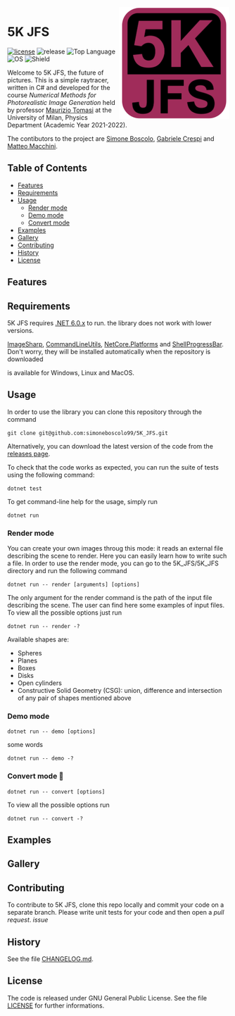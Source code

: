 <img align="right" width="250" src="https://github.com/simoneboscolo99/5K_JFS/blob/master/FinalLogo.png"/>

# 5K JFS

[![license](https://img.shields.io/github/license/simoneboscolo99/5K_JFS?color=red)](./LICENSE)
![release](https://img.shields.io/github/v/release/simoneboscolo99/5K_JFS?color=brightgreen)
![Top Language](https://img.shields.io/github/languages/top/simoneboscolo99/5K_JFS)
![OS](https://img.shields.io/badge/OS-Linux%20%7C%20MacOS%20%7C%20Windows-yellow)
![Shield](https://img.shields.io/badge/build-passing-brightgreen.svg)


Welcome to 5K JFS, the future of pictures. This is a simple raytracer, written in C# and developed for the course _Numerical Methods for Photorealistic Image Generation_ held by professor [Maurizio Tomasi][1] at the University of Milan, Physics Department (Academic Year 2021-2022).

The contibutors to the project are [Simone Boscolo][2], [Gabriele Crespi][3] and [Matteo Macchini][4].

## Table of Contents

- [Features](#features)
- [Requirements](#requirements)
- [Usage](#usage)
    - [Render mode](#render-mode)
    - [Demo mode](#demo-mode)
    - [Convert mode](#convert-mode)
- [Examples](#examples)
- [Gallery](#gallery)
- [Contributing](#contributing)
- [History](#history)
- [License](#license)

## Features

## Requirements

5K JFS requires [.NET 6.0.x](https://dotnet.microsoft.com/en-us/download/dotnet/6.0) to run. the library does not work with lower versions.

[ImageSharp](https://www.nuget.org/packages/SixLabors.ImageSharp/2.1.1), [CommandLineUtils](https://www.nuget.org/packages/Microsoft.Extensions.CommandLineUtils), [NetCore.Platforms](https://www.nuget.org/packages/Microsoft.NETCore.Platforms/7.0.0-preview.3.22175.4) and [ShellProgressBar](https://www.nuget.org/packages/ShellProgressBar/). Don't worry, they will be installed automatically when the repository is downloaded

is available for Windows, Linux and MacOS.

## Usage

In order to use the library you can clone this repository through the command

    git clone git@github.com:simoneboscolo99/5K_JFS.git
    
Alternatively, you can download the latest version of the code from the [releases page](https://github.com/simoneboscolo99/5K_JFS/releases).

To check that the code works as expected, you can run the suite of tests using the following command:

    dotnet test

To get command-line help for the usage, simply run

    dotnet run

### Render mode

You can create your own images throug this mode: it reads an external file describing the scene to render. Here you can easily learn how to write such a file. In order to use the render mode, you can go to the 5K_JFS/5K_JFS directory and run the following command

    dotnet run -- render [arguments] [options]
    
The only argument for the render command is the path of the input file describing the scene. The user can find here some examples of input files. To view all the possible options just run
    
    dotnet run -- render -?
    
Available shapes are:
- Spheres
- Planes
- Boxes
- Disks
- Open cylinders
- Constructive Solid Geometry (CSG): union, difference and intersection of any pair of shapes mentioned above

    

### Demo mode

    dotnet run -- demo [options]
    
some words
    
    dotnet run -- demo -?

### Convert mode 🔄

    dotnet run -- convert [options]
    
To view all the possible options run
    
    dotnet run -- convert -?
    
   
## Examples

## Gallery

## Contributing

To contribute to 5K JFS, clone this repo locally and commit your code on a separate branch. Please write unit tests for your code and then open a *pull request*. *issue*

## History
See the file [CHANGELOG.md](./CHANGELOG.md).

## License
The code is released under GNU General Public License. See the file [LICENSE](./LICENSE) for further informations.

[1]: https://github.com/ziotom78
[2]: https://github.com/simoneboscolo99
[3]: https://github.com/GabrieleCrespi
[4]: https://github.com/MatteoMacchini
